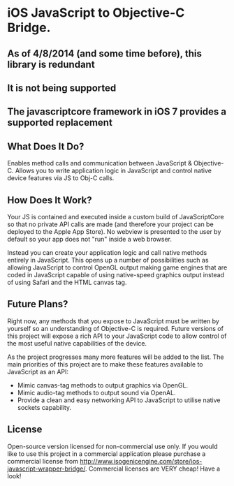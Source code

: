 # iOS JavaScript to Objective-C Bridge.

## As of 4/8/2014 (and some time before), this library is redundant
##
## It is not being supported
##
## The javascriptcore framework in iOS 7 provides a supported replacement
##


## What Does It Do?

Enables method calls and communication between JavaScript & Objective-C. Allows you to write application logic in JavaScript and control native device features via JS to Obj-C calls.

## How Does It Work?

Your JS is contained and executed inside a custom build of JavaScriptCore so that no private API calls are made (and therefore your project can be deployed to the Apple App Store). No webview is presented to the user by default so your app does not "run" inside a web browser.

Instead you can create your application logic and call native methods entirely in JavaScript. This opens up a number of possibilities such as allowing JavaScript to control OpenGL output making game engines that are coded in JavaScript capable of using native-speed graphics output instead of using Safari and the HTML canvas tag.

## Future Plans?

Right now, any methods that you expose to JavaScript must be written by yourself so an understanding of Objective-C is required. Future versions of this project will expose a rich API to your JavaScript code to allow control of the most useful native capabilities of the device.

As the project progresses many more features will be added to the list. The main priorities of this project are to make these features available to JavaScript as an API:

* Mimic canvas-tag methods to output graphics via OpenGL.
* Mimic audio-tag methods to output sound via OpenAL.
* Provide a clean and easy networking API to JavaScript to utilise native sockets capability.

## License

Open-source version licensed for non-commercial use only. If you would like to use this project in a commercial application please purchase a commercial license from http://www.isogenicengine.com/store/ios-javascript-wrapper-bridge/. Commercial licenses are VERY cheap! Have a look!
